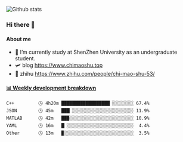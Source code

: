 ![Github stats](https://github-readme-stats.vercel.app/api?username=chimaoshu&show_icons=true&theme=cobalt)

### Hi there 👋

#### About me

- 🏫 I’m currently study at ShenZhen University as an undergraduate student.
- 🛩️ blog  https://www.chimaoshu.top
- 🎯 zhihu https://www.zhihu.com/people/chi-mao-shu-53/

<!-- waka-box start -->
#### <a href="https://gist.github.com/e235103f6d3ace58395a9ff863c34467" target="_blank">📊 Weekly development breakdown</a>
```text
C++         🕓 4h20m ██████████████████▏░░░░░░░░ 67.4%
JSON        🕓 45m   ███▏░░░░░░░░░░░░░░░░░░░░░░░ 11.9%
MATLAB      🕓 42m   ██▉░░░░░░░░░░░░░░░░░░░░░░░░ 10.9%
YAML        🕓 16m   █▏░░░░░░░░░░░░░░░░░░░░░░░░░  4.4%
Other       🕓 13m   ▉░░░░░░░░░░░░░░░░░░░░░░░░░░  3.5%
```
<!-- Powered by https://github.com/YouEclipse/waka-box-go . -->
<!-- waka-box end -->
